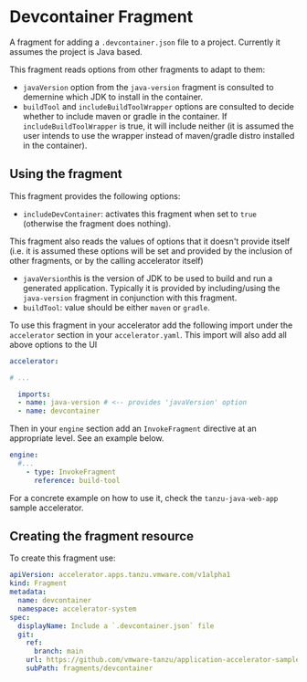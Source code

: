 # Devcontainer Fragment

A fragment for adding a `.devcontainer.json` file to a project. Currently it assumes
the project is Java based. 

This fragment reads options from other fragments to
adapt to them:

- `javaVersion` option from the `java-version` fragment is consulted to
   demernine which JDK to install in the container.
- `buildTool` and `includeBuildToolWrapper` options are consulted to decide whether 
  to include maven or gradle in the container. If `includeBuildToolWrapper` is
  true, it will include neither (it is assumed the user intends to use the wrapper
  instead of maven/gradle distro installed in the container). 

## Using the fragment

This fragment provides the following options:

- `includeDevContainer`: activates this fragment when set to `true` 
  (otherwise the fragment does nothing).

This fragment also reads the values of options that it doesn't provide 
itself (i.e. it is assumed these options will be set and provided by the inclusion of
other fragments, or by the calling accelerator itself)
- `javaVersion`this is the version of JDK to be used to build and run a generated 
   application. Typically it is provided by including/using the `java-version` fragment
   in conjunction with this fragment.
- `buildTool`: value should be either `maven` or `gradle`.  

To use this fragment in your accelerator add the following import under the `accelerator` section in your `accelerator.yaml`.
This import will also add all above options to the UI

```yaml
accelerator:

# ...

  imports:
  - name: java-version # <-- provides 'javaVersion' option 
  - name: devcontainer
```

Then in your `engine` section add an `InvokeFragment` directive at an appropriate level. See an example below.

```yaml
engine:
  #...
    - type: InvokeFragment
      reference: build-tool
```

For a concrete example on how to use it, check the `tanzu-java-web-app` sample
accelerator.

## Creating the fragment resource

To create this fragment use:

```yaml
apiVersion: accelerator.apps.tanzu.vmware.com/v1alpha1
kind: Fragment
metadata:
  name: devcontainer
  namespace: accelerator-system
spec:
  displayName: Include a `.devcontainer.json` file
  git:
    ref:
      branch: main
    url: https://github.com/vmware-tanzu/application-accelerator-samples.git
    subPath: fragments/devcontainer
```